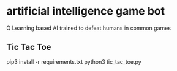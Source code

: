# artificial intelligence game bot
Q Learning based AI trained to defeat humans in common games

## Tic Tac Toe
pip3 install -r requirements.txt
python3 tic_tac_toe.py 